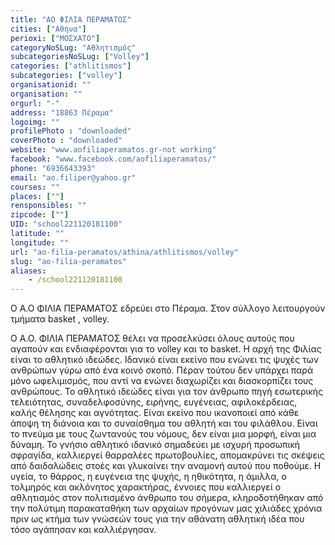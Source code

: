 ```yaml
---
title: "ΑΟ ΦΙΛΙΑ ΠΕΡΑΜΑΤΟΣ"
cities: ["Αθήνα"]
perioxi: ["ΜΟΣΧΑΤΟ"]
categoryNoSLug: "Αθλητισμός"
subcategoriesNoSLug: ["Volley"]
categories: ["athlitismos"]
subcategories: ["volley"]
organisationid: ""
organisation: ""
orgurl: "-"
address: "18863 Πέραμα"
logoimg: ""
profilePhoto : "downloaded"
coverPhoto : "downloaded"
website: "www.aofiliaperamatos.gr-not working"
facebook: "www.facebook.com/aofiliaperamatos/"
phone: "6936643393"
email: "ao.filiper@yahoo.gr"
courses: ""
places: [""]
rensponsibles: ""
zipcode: [""]
UID: "school221120181100"
latitude: ""
longitude: ""
url: "ao-filia-peramatos/athina/athlitismos/volley"
slug: "ao-filia-peramatos"
aliases:
    - /school221120181100
---
```



Ο Α.Ο ΦΙΛΙΑ ΠΕΡΑΜΑΤΟΣ εδρεύει στο Πέραμα. Στον σύλλογο λειτουργούν τμήματα basket , volley.

Ο Α.Ο. ΦΙΛΙΑ ΠΕΡΑΜΑΤΟΣ θέλει να προσελκύσει όλους αυτούς που αγαπούν και ενδιαφέρονται για το volley και το basket. Η αρχή της Φιλίας είναι το αθλητικό ιδεώδες. Ιδανικό είναι εκείνο που ενώνει τις ψυχές των ανθρώπων γύρω από ένα κοινό σκοπό. Πέραν τούτου δεν υπάρχει παρά μόνο ωφελιμισμός, που αντί να ενώνει διαχωρίζει και διασκορπίζει τους ανθρώπους. Το αθλητικό ιδεώδες είναι για τον άνθρωπο πηγή εσωτερικής τελειότητας, συναδελφοσύνης, ειρήνης, ευγένειας, αφιλοκέρδειας, καλής θέλησης και αγνότητας. Είναι εκείνο που ικανοποιεί από κάθε άποψη τη διάνοια και το συναίσθημα του αθλητή και του φιλάθλου. Είναι το πνεύμα με τους ζωντανούς του νόμους, δεν είναι μια μορφή, είναι μια δύναμη. Το γνήσιο αθλητικό ιδανικό σημαδεύει με ισχυρή προσωπική σφραγίδα, καλλιεργεί θαρραλέες πρωτοβουλίες, απομακρύνει τις σκέψεις από δαιδαλώδεις στοές και γλυκαίνει την αναμονή αυτού που ποθούμε. Η υγεία, το θάρρος, η ευγένεια της ψυχής, η ηθικότητα, η άμιλλα, ο τολμηρός και ακλόνητος χαρακτήρας, έννοιες που καλλιεργεί ο αθλητισμός στον πολιτισμένο άνθρωπο του σήμερα, κληροδοτήθηκαν από την πολύτιμη παρακαταθήκη των αρχαίων προγόνων μας χιλιάδες χρόνια πριν ως κτήμα των γνώσεών τους για την αθάνατη αθλητική ιδέα που τόσο αγάπησαν και καλλιέργησαν.